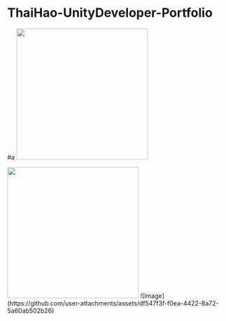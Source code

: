 # ThaiHao-UnityDeveloper-Portfolio
#a
<img  src = "https://github.com/lseanl03/ThaiHao-UnityDeveloper-Portfolio/issues/2#issue-3134775087" width="300" height = "300">

<img  src = "https://github.com/user-attachments/assets/df547f3f-f0ea-4422-8a72-5a60ab502b26" width="300" height = "300">
![Image](https://github.com/user-attachments/assets/df547f3f-f0ea-4422-8a72-5a60ab502b26)
